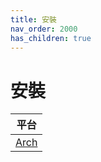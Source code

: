 ```yaml
---
title: 安裝
nav_order: 2000
has_children: true
---
```



# 安裝

| 平台 |
| --- |
| [Arch](install/arch) |
